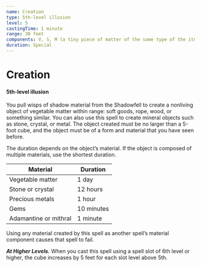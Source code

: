 ```yaml
---
name: Creation
type: 5th-level illusion
level: 5
castingTime: 1 minute
range: 30 feet
components: V, S, M (a tiny piece of matter of the same type of the item you plan to create)
duration: Special
---
```


# Creation

#### 5th-level illusion

You pull wisps of shadow material from the Shadowfell to create a nonliving object of vegetable matter within range: soft goods, rope, wood, or something similar. You can also use this spell to create mineral objects such as stone, crystal, or metal. The object created must be no larger than a 5-foot cube, and the object must be of a form and material that you have seen before.

The duration depends on the object’s material. If the object is composed of multiple materials, use the shortest duration.

| Material              | Duration   |
| --------------------- | ---------- |
| Vegetable matter      | 1 day      |
| Stone or crystal      | 12 hours   |
| Precious metals       | 1 hour     |
| Gems                  | 10 minutes |
| Adamantine or mithral | 1 minute   |

Using any material created by this spell as another spell’s material component causes that spell to fail.

_**At Higher Levels.**_ When you cast this spell using a spell slot of 6th level or higher, the cube increases by 5 feet for each slot level above 5th.
